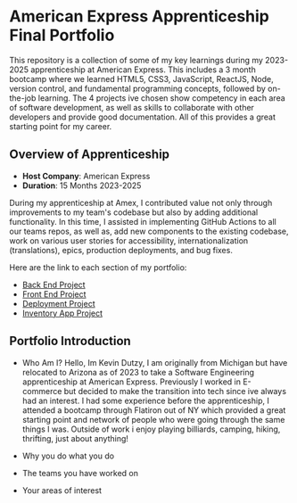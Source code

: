 # American Express Apprenticeship Final Portfolio

This repository is a collection of some of my key learnings during my 2023-2025 apprenticeship at American Express. This includes a 3 month bootcamp where we learned HTML5, CSS3, JavaScript, ReactJS, Node, version control, and fundamental programming concepts, followed by on-the-job learning. The 4 projects ive chosen show competency in each area of software development, as well as skills to collaborate with other developers and provide good documentation. All of this provides a great starting point for my career.

## Overview of Apprenticeship
- **Host Company**: American Express
- **Duration**: 15 Months 2023-2025

During my apprenticeship at Amex, I contributed value not only through improvements to my team's codebase but also by adding additional functionality. In this time, I assisted in implementing GitHub Actions to all our teams repos, as well as, add new components to the existing codebase, work on various user stories for accessibility, internationalization (translations), epics, production deployments, and bug fixes.

Here are the link to each section of my portfolio:

- [Back End Project](https://github.com/Keffdu/final-portfolio/tree/main/Back%20End%20Project)
- [Front End Project](https://github.com/Keffdu/final-portfolio/tree/main/Front%20End%20Project)
- [Deployment Project](https://github.com/Keffdu/final-portfolio/tree/main/Deployment%20Project)
- [Inventory App Project](https://github.com/Keffdu/final-portfolio/tree/main/Inventory%20App%20Project)

## Portfolio Introduction
- Who Am I?
    Hello, Im Kevin Dutzy, I am originally from Michigan but have relocated to Arizona as of 2023 to take a Software Engineering apprenticeship at American Express. Previously I worked in E-commerce but decided to make the transition into tech since ive always had an interest. I had some experience before the apprenticeship, I attended a bootcamp through Flatiron out of NY which provided a great starting point and network of people who were going through the same things I was. Outside of work i enjoy playing billiards, camping, hiking, thrifting, just about anything!
- Why you do what you do
    
- The teams you have worked on
- Your areas of interest
